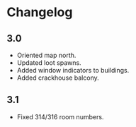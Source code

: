# Changelog

## 3.0

 - Oriented map north.
 - Updated loot spawns.
 - Added window indicators to buildings.
 - Added crackhouse balcony.

## 3.1

 - Fixed 314/316 room numbers.
